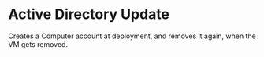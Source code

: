 # Active Directory Update

Creates a Computer account at deployment, and removes it again, when the VM gets removed. 